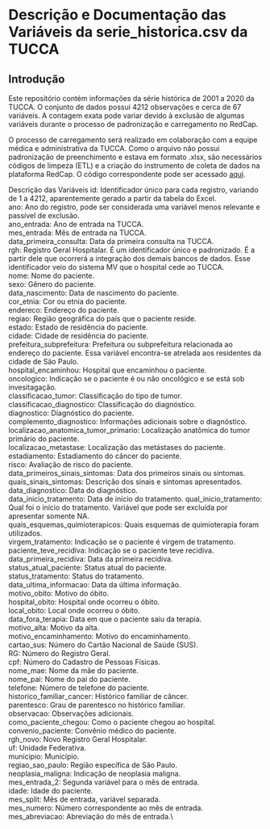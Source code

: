 # Descrição e Documentação das Variáveis da serie_historica.csv da TUCCA
## Introdução
Este repositório contém informações da série histórica de 2001 a 2020 da TUCCA. O conjunto de dados possui 4212 observações e cerca de 67 variáveis. A contagem exata pode variar devido à exclusão de algumas variáveis durante o processo de padronização e carregamento no RedCap.

O processo de carregamento será realizado em colaboração com a equipe médica e administrativa da TUCCA. Como o arquivo não possui padronização de preenchimento e estava em formato .xlsx, são necessários códigos de limpeza (ETL) e a criação do instrumento de coleta de dados na plataforma RedCap. O código correspondente pode ser acessado [aqui](https://github.com/gustavoalcantara/tucca/blob/main/codigos/serie_historica/serie_historica.R).

Descrição das Variáveis
id: Identificador único para cada registro, variando de 1 a 4212, aparentemente gerado a partir da tabela do Excel.\
ano: Ano do registro, pode ser considerada uma variável menos relevante e passível de exclusão.\
ano_entrada: Ano de entrada na TUCCA.\
mes_entrada: Mês de entrada na TUCCA.\
data_primeira_consulta: Data da primeira consulta na TUCCA.\
rgh: Registro Geral Hospitalar. É um identificador único e padronizado. É a partir dele que ocorrerá a integração dos demais bancos de dados. Esse identificador veio do sistema MV que o hospital cede ao TUCCA.\
nome: Nome do paciente.\
sexo: Gênero do paciente.\
data_nascimento: Data de nascimento do paciente.\
cor_etnia: Cor ou etnia do paciente.\
endereco: Endereço do paciente.\
regiao: Região geográfica do país que o paciente reside.\
estado: Estado de residência do paciente.\
cidade: Cidade de residência do paciente.\
prefeitura_subprefeitura: Prefeitura ou subprefeitura relacionada ao endereço do paciente. Essa variável encontra-se atrelada aos residentes da cidade de São Paulo.\
hospital_encaminhou: Hospital que encaminhou o paciente.\
oncologico: Indicação se o paciente é ou não oncológico e se está sob invesitagação.\
classificacao_tumor: Classificação do tipo de tumor.\
classificacao_diagnostico: Classificação do diagnóstico.\
diagnostico: Diagnóstico do paciente.\
complemento_diagnostico: Informações adicionais sobre o diagnóstico.\
localizacao_anatomica_tumor_primario: Localização anatômica do tumor primário do paciente.\
localizacao_metastase: Localização das metástases do paciente.\
estadiamento: Estadiamento do câncer do paciente.\
risco: Avaliação de risco do paciente.\
data_primeiros_sinais_sintomas: Data dos primeiros sinais ou sintomas.\
quais_sinais_sintomas: Descrição dos sinais e sintomas apresentados.\
data_diagnostico: Data do diagnóstico.\
data_inicio_tratamento: Data de início do tratamento.
qual_inicio_tratamento: Qual foi o início do tratamento. Variável que pode ser excluída por apresentar somente NA.\
quais_esquemas_quimioterapicos: Quais esquemas de quimioterapia foram utilizados.\
virgem_tratamento: Indicação se o paciente é virgem de tratamento.\
paciente_teve_recidiva: Indicação se o paciente teve recidiva.\
data_primeira_recidiva: Data da primeira recidiva.\
status_atual_paciente: Status atual do paciente.\
status_tratamento: Status do tratamento.\
data_ultima_informacao: Data da última informação.\
motivo_obito: Motivo do óbito.\
hospital_obito: Hospital onde ocorreu o óbito.\
local_obito: Local onde ocorreu o óbito.\
data_fora_terapia: Data em que o paciente saiu da terapia.\
motivo_alta: Motivo da alta.\
motivo_encaminhamento: Motivo do encaminhamento.\
cartao_sus: Número do Cartão Nacional de Saúde (SUS).\
RG: Número do Registro Geral.\
cpf: Número do Cadastro de Pessoas Físicas.\
nome_mae: Nome da mãe do paciente.\
nome_pai: Nome do pai do paciente.\
telefone: Número de telefone do paciente.\
historico_familiar_cancer: Histórico familiar de câncer.\
parentesco: Grau de parentesco no histórico familiar.\
observacao: Observações adicionais.\
como_paciente_chegou: Como o paciente chegou ao hospital.\
convenio_paciente: Convênio médico do paciente.\
rgh_novo: Novo Registro Geral Hospitalar. \
uf: Unidade Federativa. \
municipio: Município.\
regiao_sao_paulo: Região específica de São Paulo.\
neoplasia_maligna: Indicação de neoplasia maligna.\
mes_entrada_2: Segunda variável para o mês de entrada.\
idade: Idade do paciente.\
mes_split: Mês de entrada, variável separada.\
mes_numero: Número correspondente ao mês de entrada.\
mes_abreviacao: Abreviação do mês de entrada.\
